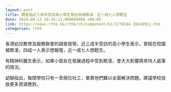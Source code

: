 ```yaml
---
layout: post
title: 調查指近三成半受訪高小學生曾在校被欺凌　近一成七人想輕生
date: 2024-09-11 18:16:11.000000000 +08:00
link: https://news.rthk.hk/rthk/ch/component/k2/1770244-20240911.htm
categories: rthk
---
```


香港幼兒教育及服務聯會的調查發現，近三成半受訪的高小學生表示，曾經在校園被欺凌，四成一人表示想報復，近一成七人想輕生。

有精神科醫生表示，如果小朋友在發展過程中受到欺凌，會大大影響將來待人處事的情況。

幼聯指出，每間學校只有一至兩位社工，單靠他們難以全面解決問題，建議學校投放更多資源應對。
